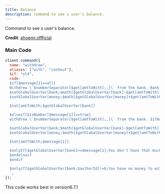 ```yaml
---
title: Balance
description: Command to see s user's balance.
---
```


Command to see s user's balance.

**Credit**: [ahoemi.offficial](https://discord.com/users/715852000096419900)

### Main Code

```js
client.command({
  name: "withdraw",
  aliases: ["with", "cashout"],
  $if: "old",
  code: `
  $if[$message[1]==all]
  Withdrew \`$numberSeparator[$get[amtToWith];,]\` from the bank. Bank is empty now!
  $setGlobalUserVar[bank;$math[$getGlobalUserVar[bank]-$get[amtToWith]]]
  $setGlobalUserVar[money;$math[$getGlobalUserVar[money]+$get[amtToWith]]]

  $let[amtToWith;$getGlobalUserVar[bank]]
  
  $elseif[$isNumber[$message[1]]==true]
  withdrew \`$numberSeparator[$get[amtToWith];,]\` from the bank. $ifAwaited[$getGlobalUserVar[bank]==0;Bank is empty now!]

  $setGlobalUserVar[bank;$math[$getGlobalUserVar[bank]-$get[amtToWith]]]
  $setGlobalUserVar[money;$math[$getGlobalUserVar[money]+$get[amtToWith]]]

  $let[amtToWith;$message[1]]

  $onlyIf[$getGlobalUserVar[bank]>=$message[1];You don't have that much money to withdraw.]
  $endelseif
  $endif
  
  $onlyif[$getGlobalUserVar[bank;$authorId]!=0;You have no money to withdraw.]
  `,
});
```

This code works best in version6.7.1
